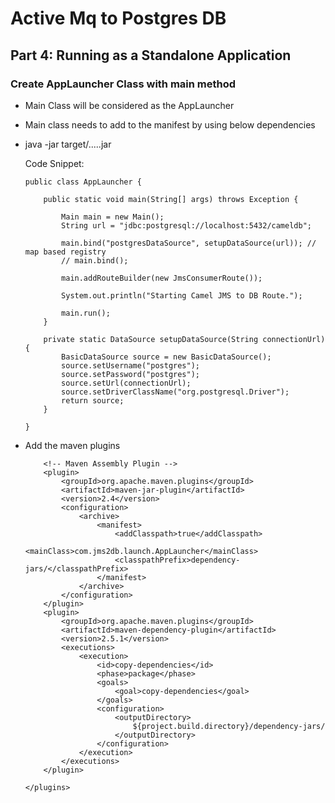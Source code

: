 
# Active Mq to Postgres DB


## Part 4: Running as a Standalone Application

### Create AppLauncher Class with main method

-	Main Class will be considered as the AppLauncher
-	Main class needs to add to the manifest by using below dependencies
-	java -jar target/.....jar


	Code Snippet:
	
		
		public class AppLauncher {

			public static void main(String[] args) throws Exception {

				Main main = new Main();
				String url = "jdbc:postgresql://localhost:5432/cameldb";

				main.bind("postgresDataSource", setupDataSource(url)); // map based registry
				// main.bind();

				main.addRouteBuilder(new JmsConsumerRoute());

				System.out.println("Starting Camel JMS to DB Route.");

				main.run();
			}

			private static DataSource setupDataSource(String connectionUrl) {
				BasicDataSource source = new BasicDataSource();
				source.setUsername("postgres");
				source.setPassword("postgres");
				source.setUrl(connectionUrl);
				source.setDriverClassName("org.postgresql.Driver");
				return source;
			}

		}




-	Add the maven plugins

	<!-- Main class in the Java Project -->

	<build>
		<plugins>


			<!-- Maven Assembly Plugin -->
			<plugin>
				<groupId>org.apache.maven.plugins</groupId>
				<artifactId>maven-jar-plugin</artifactId>
				<version>2.4</version>
				<configuration>
					<archive>
						<manifest>
							<addClasspath>true</addClasspath>
							<mainClass>com.jms2db.launch.AppLauncher</mainClass>
							<classpathPrefix>dependency-jars/</classpathPrefix>
						</manifest>
					</archive>
				</configuration>
			</plugin>
			<plugin>
				<groupId>org.apache.maven.plugins</groupId>
				<artifactId>maven-dependency-plugin</artifactId>
				<version>2.5.1</version>
				<executions>
					<execution>
						<id>copy-dependencies</id>
						<phase>package</phase>
						<goals>
							<goal>copy-dependencies</goal>
						</goals>
						<configuration>
							<outputDirectory>
								${project.build.directory}/dependency-jars/
							</outputDirectory>
						</configuration>
					</execution>
				</executions>
			</plugin>

		</plugins>
	</build>
